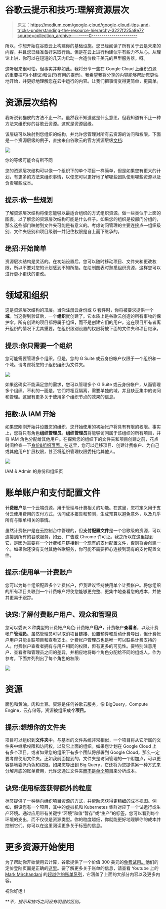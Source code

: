 # 谷歌云提示和技巧:理解资源层次

> 原文：<https://medium.com/google-cloud/google-cloud-tips-and-tricks-understanding-the-resource-hierarchy-3227f225a8e7?source=collection_archive---------0----------------------->

所以，你想开始在谷歌云上构建你的基础设施。您已经阅读了所有关于云是未来的内容，并且您已经准备好采取行动。但是在云上进行构建似乎有些力不从心。从理论上讲，你可以在短短的几天内启动一台造价数千美元的巨型服务器。呀。

这听起来很可怕，但事实并非如此。我将分享一些在 Google Cloud 上组织资源的重要技巧(小建议)和诀窍(有用的提示)。我希望我将分享的内容能够帮助您更快地开始，并更好地理解您在云中运行的内容。让我们把事情变得更简单，更简单。

# 资源层次结构

我听说剥猫皮的方法不止一种。虽然我不知道这是什么意思，但我知道有不止一种方法来组织你的谷歌云资源。这就是资源层级。

该层级可以映射到您组织的结构，并允许您管理对所有云资源的访问和权限。下面是一个资源层级的例子，直接来自谷歌云的官方资源层级[文档](https://cloud.google.com/resource-manager/docs/cloud-platform-resource-hierarchy):

![](img/0281014bd15bb4bb784a381ef8583dc3.png)

你的等级可能会有所不同

您的资源层次结构可以像一个组织下的单个项目一样简单，但是如果您有更大的计划，有更多的方法来组织事情，以便您可以更好地了解哪些团队使用哪些资源以及负责哪些成本。

## **提示:做一些规划**

了解资源层次结构将使您能够以最适合组织的方式组织资源。做一些类似于上面的图表，以了解您的资源层次结构可能是什么样子。如果您的组织是按部门分组的，那么这些部门映射到文件夹可能是有意义的。考虑访问管理的主要连接点—组织级别、文件夹级别和项目级别—并记住权限是自上而下继承的。

## **绝招:开始简单**

资源层次结构是灵活的。在初始设置后，您可以随时移动项目、文件夹和更改权限，所以不要对您的计划感到不知所措。在绘制图表时熟悉组织资源，这样您可以进行更小更快的更改。

# 领域和组织

这是资源层次结构的顶层。当你注册云身份或 G 套件时，你将被要求提供一个**域**。当这得到验证后，一个**组织**就创建了。它本质上是谷歌云创造的所有事物的保护伞。所有创建的项目都将属于组织，而不是创建它们的用户。这在项目所有者离开组织的情况下尤其重要。在组织级别设置的权限将被下面的文件夹和项目继承。

## **提示:你只需要一个组织**

您可能需要管理多个组织。但是，您的 G Suite 或云身份帐户仅限于一个组织和一个域。请考虑将您的子组织组织为文件夹。

![](img/b493d17c8090cbb981b7ae83a8aecb81.png)

如果这确实不能满足您的需求，您可以管理多个 G Suite 或云身份帐户，从而管理多个组织。不利的一面是，它们将相互隔离，需要单独的域，并且缺乏集中的访问和管理。这里有更多关于使用多个组织节点的效果的信息。

## **招数:从 IAM 开始**

如果您刚刚开始并设置您的组织，您开始使用的初始帐户将具有有限的权限。事实上，您将只有角色**组织管理员**。**组织管理员**将能够访问属于该组织的所有项目，并将 IAM 角色分配给其他用户。在探索您的组织下的文件夹和项目创建之前，花点时间检查一下[身份&组织页面。](https://console.cloud.google.com/projectselector2/iam-admin/org-onboarding)在这里，您可以迁移项目、创建计费帐户、为自己或其他用户扩展权限，甚至将组织管理权限委托给其他人。

![](img/424dd7b39f89e8107bb8f51f6eaef313.png)

IAM & Admin 的身份和组织页

# 账单账户和支付配置文件

**计费账户**是一个云端资源，用于管理与计费相关的功能。在这里，您将定义用于支付云使用费用的支付方式，访问成本报告和预测，生成预算以避免意外，以及几乎所有与账单相关的事情。

虽然计费帐户是在云控制台中管理的，但**支付配置文件**是一个谷歌级的资源，可以连接到所有的谷歌服务，如云、广告或 Chrome 许可证。我之所以在这里提到它，是因为需要将一个计费帐户链接到一个现有的支付配置文件，否则将会创建一个。如果你还没有支付其他谷歌服务，你可能不需要担心连接到现有的支付配置文件。

## **提示:使用单一计费账户**

您可以为每个组织配置多个计费帐户，但我建议坚持使用单个计费帐户。将您组织的所有项目关联到一个计费帐户将使您能够更完整、更集中地查看您的成本，并使其更易于跟踪。

## **诀窍:了解付费账户用户、观众和管理员**

您可以委派 3 种类型的计费帐户角色:计费帐户**用户**，计费帐户**查看者**，以及计费帐户**管理员**。虽然管理员可以取消项目链接、设置预算和启动计费导出，但计费帐户用户只能关联项目和查看支出。计费帐户管理员也是唯一可以联系计费支持的人。付费帐户查看者拥有与用户相同的权限，但有更多的可见性。要特别注意用户、查看者和管理员之间的差异，并相应地将每个角色分配给不同的组或人。作为参考，下面并列列出了每个角色的权限:

![](img/56151a56b0d9841cfa9c53eed6a37b19.png)

# 资源

面包和黄油。肉和土豆。资源是任何谷歌云服务，像 BigQuery，Compute Engine，云存储等。资源被组织成**个项目。**

## **提示:想想你的文件夹**

项目可以组织到**文件夹**中。与基本的文件系统非常相似，一个项目将从它所属的文件夹中继承权限和访问权，以及它上面的组织。如果您计划在 Google Cloud 上有多个项目，或者如果您的组织下有多个团队将部署到 Google Cloud，那么一定要考虑使用文件夹。正如我前面提到的，文件夹是访问管理的一个附加点，可以更容易地委派角色和权限。如果您导出到 Big Query，它还将为您提供另一种方式来分解月底的账单费用，允许您通过文件夹[而不是单个项目](https://cloud.google.com/blog/products/data-analytics/analyzing-gcp-costs-using-folders-and-bigquery-billing-export)来分析成本。

## **诀窍:使用标签获得额外的粒度**

标签提供了一种横向组织项目资源的方式，并帮助您获得更精细的成本视图。例如，假设您有一个项目，其中的虚拟机和 Kubernetes 集群对应于一个试运行或生产环境。通过应用带有关键字“环境”和值“暂存”或“生产”的标签，您可以看到每个环境的支出，而不仅仅是资源类型。你的粒度越细，你就能更好地理解你的成本并控制它们。你可以在这里阅读更多关于标签的信息。

# 更多资源开始使用

为了帮助你开始使用云计算，谷歌提供了一个价值 300 美元的[免费试用。](https://console.developers.google.com/billing/freetrial?hl=en)他们的定价登陆页面是正确的[这里](https://cloud.google.com/pricing)。要了解更多关于账单的信息，请查看 Youtube 上的 [Mark Mirchandani](https://twitter.com/markmirch) 的[超越你的账单系列](https://www.youtube.com/playlist?list=PLIivdWyY5sqKJx6FwJMRcsnFIkkNFtsX9)，它涵盖了上面的大部分内容以及更多内容。

祝你好运！

***不，提示和技巧之间没有明显的区别。*